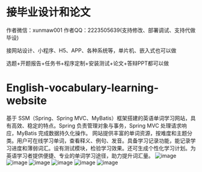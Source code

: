 # 接毕业设计和论文
作者微信：xunmaw001  作者QQ：2223505639(支持修改、部署调试、支持代做毕设)

接网站设计、小程序、H5、APP、各种系统等，单片机、嵌入式也可以做

选题+开题报告+任务书+程序定制+安装测试+论文+答辩PPT都可以做
# English-vocabulary-learning-website
基于 SSM（Spring、Spring MVC、MyBatis）框架搭建的英语单词学习网站，具有高效、稳定的特点。Spring 负责管理对象与事务，Spring MVC 处理请求响应，MyBatis 完成数据持久化操作。  网站提供丰富的单词资源，按难度和主题分类。用户可在线学习单词，查看释义、例句、发音。具备学习记录功能，能记录学习进度和薄弱词汇。设有测试模块，检验学习效果。还可生成个性化学习计划。为英语学习者提供便捷、专业的单词学习途径，助力提升词汇量。 
![image](https://github.com/user-attachments/assets/9b41cca2-f2e3-4343-85b2-fe27d871477a)
![image](https://github.com/user-attachments/assets/78cbd7b4-b290-48a0-b931-8ad03ede13b3)
![image](https://github.com/user-attachments/assets/69ac690e-7ccf-455c-b203-d00ed82d7448)
![image](https://github.com/user-attachments/assets/b556a0a9-5818-44b0-8f5a-cee98a76a716)
![image](https://github.com/user-attachments/assets/49facfb6-c853-41da-8363-48b362e6b708)
![image](https://github.com/user-attachments/assets/e0d8a827-645c-4188-a434-55141852b13a)
